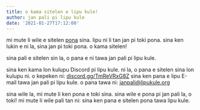 ```yaml
---
title: o kama sitelen e lipu kule!
author: jan pali pi lipu kule
date: '2021-01-27T17:12:00'
---
```


mi mute li wile e sitelen [pona](https://lipukule.org/post/2021/01/24/tan-suli-lipu-li-seme/) sina. lipu ni li tan jan pi toki pona. sina ken lukin e ni la, sina jan pi toki pona. o kama sitelen!

sina pali e sitelen sin la, o pana e ni tawa jan pali pi lipu kule. 

sina ken kama lon kulupu Discord pi lipu kule. ni la, o pana e sitelen sina lon kulupu ni. o kepeken ni: [discord.gg/TmReVRxG8Z](https://discord.gg/TmReVRxG8Z)
sina ken pana e lipu E-mail tawa jan pali pi lipu kule. o pana tawa ni: janpali@lipukule.org

sina wile la, mi mute li ken pona e toki sina. sina wile e pona pi jan pali la, o toki! mi mute li wile pali tan ni: sina ken pana e sitelen pona tawa lipu kule.
